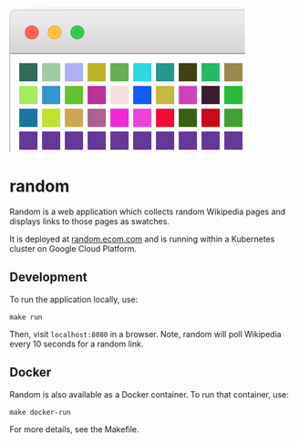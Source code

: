 ![Screen shot](assets/screen-shot.png)

# random

Random is a web application which collects random Wikipedia pages and displays
links to those pages as swatches. 

It is deployed at [random.ecom.com](http://random.ecom.com)
and is running within a Kubernetes cluster on Google Cloud Platform.

## Development

To run the application locally, use:

```
make run
```

Then, visit `localhost:8080` in a browser. Note, random will poll Wikipedia
every 10 seconds for a random link.

## Docker

Random is also available as a Docker container. To run that container, use:

```
make docker-run
```

For more details, see the Makefile.
